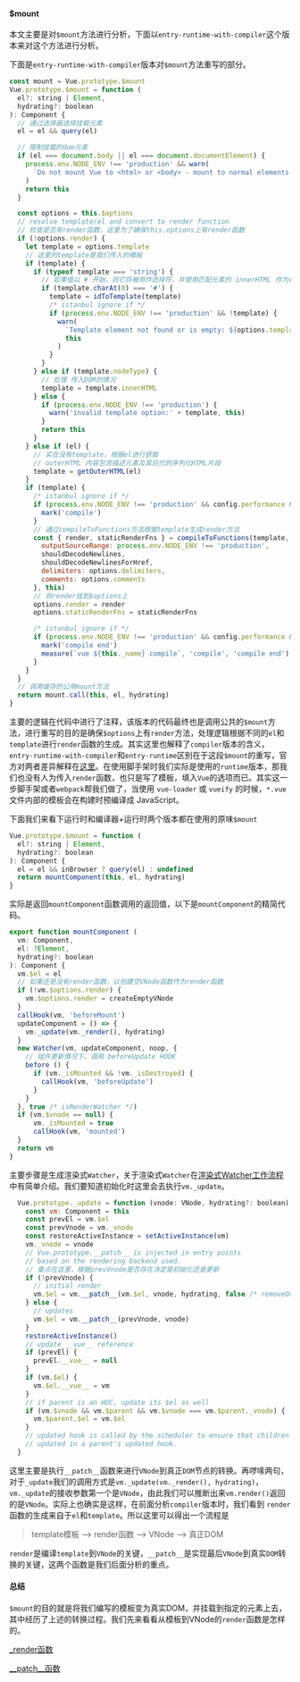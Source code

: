 #### $mount

​		本文主要是对`$mount`方法进行分析，下面以`entry-runtime-with-compiler`这个版本来对这个方法进行分析。

​		下面是`entry-runtime-with-compiler`版本对`$mount`方法重写的部分。

```javascript
const mount = Vue.prototype.$mount
Vue.prototype.$mount = function (
  el?: string | Element,
  hydrating?: boolean
): Component {
  // 通过选择器选择挂载元素
  el = el && query(el)

  // 限制挂载的dom元素
  if (el === document.body || el === document.documentElement) {
    process.env.NODE_ENV !== 'production' && warn(
      `Do not mount Vue to <html> or <body> - mount to normal elements instead.`
    )
    return this
  }

  const options = this.$options
  // resolve template/el and convert to render function
  // 检查是否有render函数，这里为了确保this.options上有render函数
  if (!options.render) {
    let template = options.template
    // 这里的template是我们传入的模板
    if (template) {
      if (typeof template === 'string') {
        // 如果值以 # 开始，则它将被用作选择符，并使用匹配元素的 innerHTML 作为模板。
        if (template.charAt(0) === '#') {
          template = idToTemplate(template)
          /* istanbul ignore if */
          if (process.env.NODE_ENV !== 'production' && !template) {
            warn(
              `Template element not found or is empty: ${options.template}`,
              this
            )
          }
        }
      } else if (template.nodeType) {
        // 处理 传入DOM的情况
        template = template.innerHTML
      } else {
        if (process.env.NODE_ENV !== 'production') {
          warn('invalid template option:' + template, this)
        }
        return this
      }
    } else if (el) {
      // 实在没有template，根据el进行获取
      // outerHTML 内容包含描述元素及其后代的序列化HTML片段
      template = getOuterHTML(el)
    }
    if (template) {
      /* istanbul ignore if */
      if (process.env.NODE_ENV !== 'production' && config.performance && mark) {
        mark('compile')
      }
	  // 通过compileToFunctions方法根据template生成render方法
      const { render, staticRenderFns } = compileToFunctions(template, {
        outputSourceRange: process.env.NODE_ENV !== 'production',
        shouldDecodeNewlines,
        shouldDecodeNewlinesForHref,
        delimiters: options.delimiters,
        comments: options.comments
      }, this)
      // 将render挂到$options上
      options.render = render
      options.staticRenderFns = staticRenderFns

      /* istanbul ignore if */
      if (process.env.NODE_ENV !== 'production' && config.performance && mark) {
        mark('compile end')
        measure(`vue ${this._name} compile`, 'compile', 'compile end')
      }
    }
  }
  // 调用缓存的公用mount方法
  return mount.call(this, el, hydrating)
}
```

​		主要的逻辑在代码中进行了注释，该版本的代码最终也是调用公共的`$mount`方法，进行重写的目的是确保`$options`上有`render`方法，处理逻辑根据不同的`el`和`template`进行`render`函数的生成。其实这里也解释了`compiler`版本的含义，`entry-runtime-with-compiler`和`entry-runtime`区别在于这段`$mount`的重写，官方对两者差异解释在[这里](https://cn.vuejs.org/v2/guide/installation.html#%E8%BF%90%E8%A1%8C%E6%97%B6-%E7%BC%96%E8%AF%91%E5%99%A8-vs-%E5%8F%AA%E5%8C%85%E5%90%AB%E8%BF%90%E8%A1%8C%E6%97%B6)。在使用脚手架时我们实际是使用的`runtime`版本，那我们也没有人为传入`render`函数，也只是写了模板，填入`Vue`的选项而已。其实这一步脚手架或者`webpack`帮我们做了，当使用 `vue-loader` 或 `vueify` 的时候，`*.vue` 文件内部的模板会在构建时预编译成 JavaScript。

​		下面我们来看下运行时和编译器+运行时两个版本都在使用的原味`$mount`

```javascript
Vue.prototype.$mount = function (
  el?: string | Element,
  hydrating?: boolean
): Component {
  el = el && inBrowser ? query(el) : undefined
  return mountComponent(this, el, hydrating)
}
```

​		实际是返回`mountComponent`函数调用的返回值，以下是`mountComponent`的精简代码。

```javascript
export function mountComponent (
  vm: Component,
  el: ?Element,
  hydrating?: boolean
): Component {
  vm.$el = el
  // 如果还是没有render函数，以创建空VNode函数作为render函数
  if (!vm.$options.render) {
    vm.$options.render = createEmptyVNode
  }
  callHook(vm, 'beforeMount')
  updateComponent = () => {
  	vm._update(vm._render(), hydrating)
  }
  new Watcher(vm, updateComponent, noop, {
    // 组件更新情况下，调用 beforeUpdate HOOK
    before () {
      if (vm._isMounted && !vm._isDestroyed) {
        callHook(vm, 'beforeUpdate')
      }
    }
  }, true /* isRenderWatcher */)
  if (vm.$vnode == null) {
      vm._isMounted = true
      callHook(vm, 'mounted')
  }
  return vm
}
```

​		主要步骤是生成渲染式`Watcher`，关于渲染式`Watcher`在[渲染式Watcher工作流程](./渲染式Watcher工作流程.md)中有简单介绍。我们要知道初始化时这里会去执行`vm._update`。

```javascript
  Vue.prototype._update = function (vnode: VNode, hydrating?: boolean) {
    const vm: Component = this
    const prevEl = vm.$el
    const prevVnode = vm._vnode
    const restoreActiveInstance = setActiveInstance(vm)
    vm._vnode = vnode
    // Vue.prototype.__patch__ is injected in entry points
    // based on the rendering backend used.
    // 重点在这里，根据prevVnode是否存在决定是初始化还是更新
    if (!prevVnode) {
      // initial render
      vm.$el = vm.__patch__(vm.$el, vnode, hydrating, false /* removeOnly */)
    } else {
      // updates
      vm.$el = vm.__patch__(prevVnode, vnode)
    }
    restoreActiveInstance()
    // update __vue__ reference
    if (prevEl) {
      prevEl.__vue__ = null
    }
    if (vm.$el) {
      vm.$el.__vue__ = vm
    }
    // if parent is an HOC, update its $el as well
    if (vm.$vnode && vm.$parent && vm.$vnode === vm.$parent._vnode) {
      vm.$parent.$el = vm.$el
    }
    // updated hook is called by the scheduler to ensure that children are
    // updated in a parent's updated hook.
  }
```

​		这里主要是执行`__patch__`函数来进行`VNode`到真正`DOM`节点的转换。再啰嗦两句，对于`_update`我们的调用方式是`vm._update(vm._render(), hydrating)`，`vm._update`的接收参数第一个是`VNode`，由此我们可以推断出来`vm.render()`返回的是`VNode`。实际上也确实是这样，在前面分析`compiler`版本时，我们看到 `render`函数的生成来自于`el`和`template`。所以这里可以得出一个流程是

> template模板 --> render函数 --> VNode --> 真正DOM

​		`render`是编译`template`到`VNode`的关键，`__patch__`是实现最后`VNode`到真实`DOM`转换的关键，这两个函数是我们后面分析的重点。

#### 总结

​		`$mount`的目的就是将我们编写的模板变为真实DOM，并挂载到指定的元素上去，其中经历了上述的转换过程。我们先来看看从模板到VNode的`render`函数是怎样的。

[_render函数]()

[__patch__函数]()


